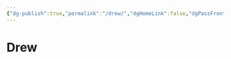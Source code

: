 ```yaml
---
{"dg-publish":true,"permalink":"/drew/","dgHomeLink":false,"dgPassFrontmatter":false}
---
```


# Drew
